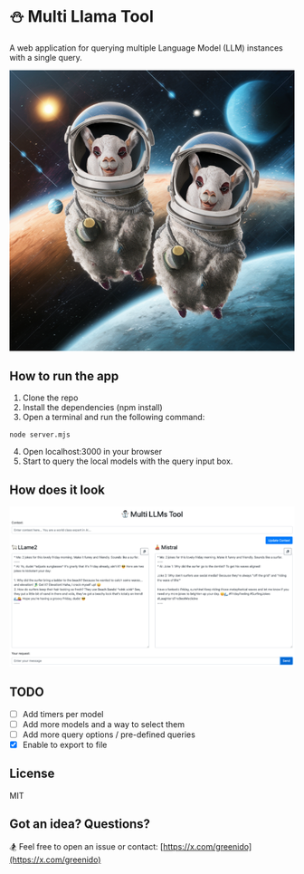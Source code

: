 # ⛄️ Multi Llama Tool
A web application for querying multiple Language Model (LLM) instances with a single query.

<img src="images/2-lamas-in-space.png">


## How to run the app
1. Clone the repo
2. Install the dependencies (npm install)
3. Open a terminal and run the following command:
```
node server.mjs
```
4. Open localhost:3000 in your browser
5. Start to query the local models with the query input box.

## How does it look

<img src="images/multi-llama-screen-1.png">

## TODO
- [ ] Add timers per model
- [ ] Add more models and a way to select them
- [ ] Add more query options / pre-defined queries
- [x] Enable to export to file 

## License
MIT

## Got an idea? Questions?
🏂 Feel free to open an issue or contact: [https://x.com/greenido](https://x.com/greenido)

